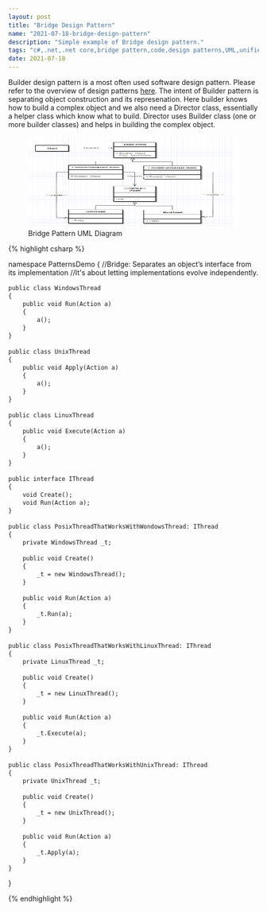 ```yaml
---
layout: post
title: "Bridge Design Pattern"
name: "2021-07-18-bridge-design-pattern"
description: "Simple example of Bridge design pattern."
tags: "c#,.net,.net core,bridge pattern,code,design patterns,UML,unified modeling language,technical article,blog,post"
date: 2021-07-18
---
```


<p>Builder design pattern is a most often used software design pattern. Please refer to the overview of design patterns <a href="http://srirangamv.github.io/blog/design-patterns-overview" title="sofware design patterns using c#" target="_blank">here</a>. The intent of Builder pattern is separating object construction and its represenation. Here builder knows how to build a complex object and we also need a Director class, essentially a helper class which know what to build. Director uses Builder class (one or more builder classes) and helps in building the complex object.</p>

<p>
    <figure>
      <img src="/images/BridgePattern.png" alt="Bridge Pattern UML Diagram" width="716px" height="185px" />
      <figcaption>Bridge Pattern UML Diagram</figcaption>
    </figure>    
</p>

{% highlight csharp %}

namespace PatternsDemo
{
//Bridge: Separates an object’s interface from its implementation
//It's about letting implementations evolve independently. 

    public class WindowsThread
    {
        public void Run(Action a)
        {
            a();
        }
    }

    public class UnixThread
    {
        public void Apply(Action a)
        {
            a();
        }
    }

    public class LinuxThread
    {
        public void Execute(Action a)
        {
            a();
        }
    }

    public interface IThread
    {
        void Create();
        void Run(Action a);
    }

    public class PosixThreadThatWorksWithWondowsThread: IThread
    {
        private WindowsThread _t;

        public void Create()
        {
            _t = new WindowsThread();
        }

        public void Run(Action a)
        {
            _t.Run(a);
        }
    }

    public class PosixThreadThatWorksWithLinuxThread: IThread
    {
        private LinuxThread _t;

        public void Create()
        {
            _t = new LinuxThread();
        }

        public void Run(Action a)
        {
            _t.Execute(a);
        }
    }

    public class PosixThreadThatWorksWithUnixThread: IThread
    {
        private UnixThread _t;

        public void Create()
        {
            _t = new UnixThread();
        }

        public void Run(Action a)
        {
            _t.Apply(a);
        }
    }
}

{% endhighlight %}